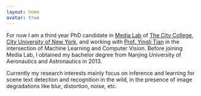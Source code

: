```yaml
---
layout: home
avatar: true
---
```


For now I am a third year PhD candidate in [Media Lab](http://media-lab.engr.ccny.cuny.edu) of [The City College](http://www.ccny.cuny.edu), [City University of New York](http://cuny.edu), and working with [Prof. Yingli Tian](http://www-ee.ccny.cuny.edu/www/web/yltian/home.html) in the intersection of Machine Learning and Computer Vision. Before joining Media Lab, I obtained my bachelor degree from Nanjing University of Aeronautics and Astronautics in 2013\.

Currently my research interests mainly focus on inference and learning for scene text detection and recognition in the wild, in the presence of image degradations like blur, distortion, noise, etc.
